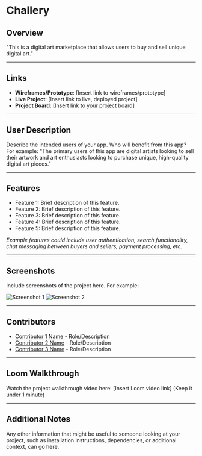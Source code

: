# Challery

## Overview

"This is a digital art marketplace that allows users to buy and sell unique digital art."

---

## Links

- **Wireframes/Prototype**: [Insert link to wireframes/prototype]
- **Live Project**: [Insert link to live, deployed project]
- **Project Board**: [Insert link to your project board]

---

## User Description

Describe the intended users of your app. Who will benefit from this app? For example: "The primary users of this app are digital artists looking to sell their artwork and art enthusiasts looking to purchase unique, high-quality digital art pieces."

---

## Features

- Feature 1: Brief description of this feature.
- Feature 2: Brief description of this feature.
- Feature 3: Brief description of this feature.
- Feature 4: Brief description of this feature.
- Feature 5: Brief description of this feature.

*Example features could include user authentication, search functionality, chat messaging between buyers and sellers, payment processing, etc.*

---

## Screenshots

Include screenshots of the project here. For example:

![Screenshot 1](link-to-screenshot1.png)
![Screenshot 2](link-to-screenshot2.png)

---

## Contributors

- [Contributor 1 Name](https://github.com/contributor1) - Role/Description
- [Contributor 2 Name](https://github.com/contributor2) - Role/Description
- [Contributor 3 Name](https://github.com/contributor3) - Role/Description

---

## Loom Walkthrough

Watch the project walkthrough video here: [Insert Loom video link] (Keep it under 1 minute)

---

## Additional Notes

Any other information that might be useful to someone looking at your project, such as installation instructions, dependencies, or additional context, can go here.
